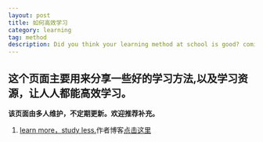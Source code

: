 ```yaml
---
layout: post
title: 如何高效学习
category: learning
tag: method
description: Did you think your learning method at school is good? coming and see what is 'Learn more,study less.' 
---
```


## 这个页面主要用来分享一些好的学习方法,以及学习资源，让人人都能高效学习。

**该页面由多人维护，不定期更新。欢迎推荐补充。**

1. [learn more，study less.](http://book.douban.com/subject/11603298/)作者博客[点击这里](http://www.scotthyoung.com/blog/)



